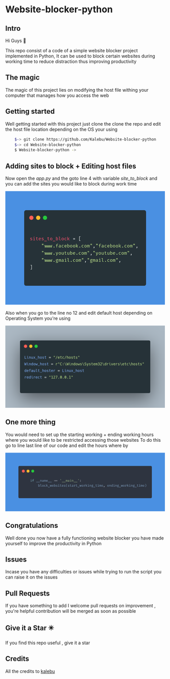 # Website-blocker-python


Intro 
------------

Hi Guys 👋 

This repo consist of a code of a simple website blocker project implemented in Python, It can be used to block certain websites during working time to reduce distraction thus improving productivity


The magic 
--------------

The magic of this project lies on modifying the host file withing your 
computer that manages how you access the web 

Getting started 
---------------------

Well getting started with this project just clone the clone the repo 
and edit the host file location depending on the OS your using 

```bash
    $-> git clone https://github.com/Kalebu/Website-blocker-python
    $-> cd Website-blocker-python
    $ Website-blocker-python ->
```

Adding sites to block + Editing host files 
------------------------------------------------

Now open the *app.py* and the goto line 4 with variable *site_to_block*
and you can add the sites you would like to block during work time

<img src="site_to_block.png" alt="drawing" width="500"/>

Also when you go to the line no 12 and edit default host depending on 
Operating System you're using 

<img src="host_file_location.png" alt="drawing" width="500"/>

One more thing 
-------------------

You would need to set up the starting working + ending working hours where you would like to be restricted accessing those websites
To do this go to line last line of our code and edit the hours where by

<img src="time_to_block.png" alt="drawing" width="500"/>

Congratulations 
--------------------

Well done you now have a fully functioning website blocker you have made yourself to improve the productivity in Python 

Issues 
-----------

Incase you have any difficulties or issues while trying to run the script
you can raise it on the issues 

Pull Requests
----------------

If you have something to add I welcome pull requests on improvement , you're helpful contribution will be merged as soon as possible 


Give it a Star ✴️
--------------------
If you find this repo useful , give it a star

Credits
-----------
All the credits to [kalebu](github.com/kalebu)